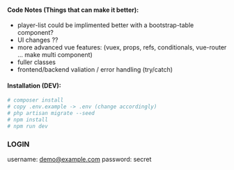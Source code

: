 #### Code Notes (Things that can make it better):

* player-list could be implimented better with a bootstrap-table component?
* UI changes ??
* more advanced vue features: (vuex, props, refs, conditionals, vue-router ... make multi component)
* fuller classes
* frontend/backend valiation / error handling (try/catch)

#### Installation (DEV):
```bash
# composer install
# copy .env.example -> .env (change accordingly)
# php artisan migrate --seed
# npm install
# npm run dev
```

### LOGIN
username: demo@example.com
password: secret